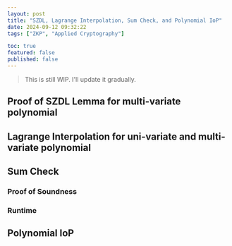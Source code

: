 ```yaml
---
layout: post
title: "SZDL, Lagrange Interpolation, Sum Check, and Polynomial IoP"
date: 2024-09-12 09:32:22
tags: ["ZKP", "Applied Cryptography"]

toc: true
featured: false
published: false
---
```


> This is still WIP. I'll update it gradually.

## Proof of SZDL Lemma for multi-variate polynomial

## Lagrange Interpolation for uni-variate and multi-variate polynomial

## Sum Check

### Proof of Soundness

### Runtime

## Polynomial IoP